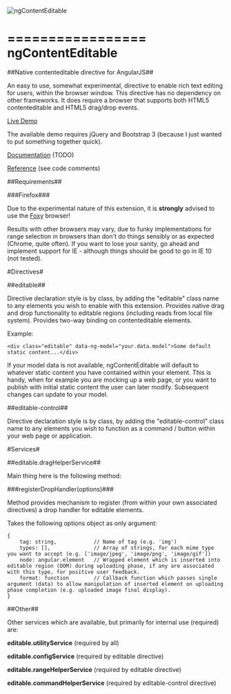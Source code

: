 ![ngContentEditable](http://inchsurf.com/ng-contenteditable/ng-contenteditable.png)

=================
ngContentEditable
=================

##Native contenteditable directive for AngularJS##

An easy to use, somewhat experimental, directive to enable rich text editing for users, within the browser window. This directive has no dependency on other frameworks. It does require a browser that supports both HTML5 contenteditable and HTML5 drag/drop events.

[Live Demo](http://inchsurf.com/ng-contenteditable/)

The available demo requires jQuery and Bootstrap 3 (because I just wanted to put something together quick).

[Documentation](https://github.com/cathalsurfs/ng-contenteditable/wiki) (TODO)

[Reference](https://github.com/cathalsurfs/ng-contenteditable/blob/master/demo/js/app.js) (see code comments)

##Requirements##

###Firefox###

Due to the experimental nature of this extension, it is __strongly__ advised to use the [Foxy](https://getfirefox.com) browser!

Results with other browsers may vary, due to funky implementations for range selection in browsers than don't do things sensibly or as expected (Chrome, quite often). If you want to lose your sanity, go ahead and implement support for IE - although things should be good to go in IE 10 (not tested).

#Directives#

##editable##

Directive declaration style is by class, by adding the "editable" class name to any elements you wish to enable with this extension. Provides native drag and drop functionality to editable regions (including reads from local file system). Provides two-way binding on contenteditable elements. 

Example:

	<div class="editable" data-ng-model="your.data.model">Some default static content...</div>

If your model data is not available, ngContentEditable will default to whatever static content you have contained within your element. This is handy, when for example you are mocking up a web page, or you want to publish with initial static content the user can later modify. Subsequent changes can update to your model.

##editable-control##

Directive declaration style is by class, by adding the "editable-control" class name to any elements you wish to function as a command / button within your web page or application.

#Services#

##editable.dragHelperService##

Main thing here is the following method:

###registerDropHandler(options)###

Method provides mechanism to register (from within your own associated directives) a drop handler for editable elements.

Takes the following options object as only argument:

	{
		tag: string, 			// Name of tag (e.g. 'img')
		types: [], 				// Array of strings, for each mime type you want to accept (e.g. ['image/jpeg', 'image/png', 'image/gif'])
		node: angular.element 	// Wrapped element which is inserted into editable region (DOM) during uploading phase, if any are associated with this type, for positive user feedback.
		format: function 		// Callback function which passes single argument (data) to allow manipulation of inserted element on uploading phase completion (e.g. uploaded image final display).
	}

##Other##

Other services which are available, but primarily for internal use (required) are:

__editable.utilityService__ (required by all)

__editable.configService__ (required by editable directive)

__editable.rangeHelperService__ (required by editable directive)

__editable.commandHelperService__ (required by editable-control directive)
